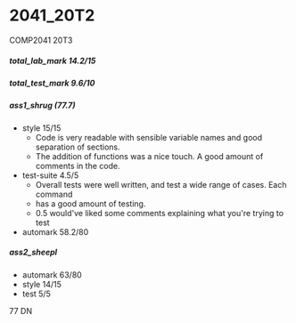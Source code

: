 # 2041_20T2
COMP2041 20T3 

##### total_lab_mark 14.2/15
##### total_test_mark 9.6/10 

##### ass1_shrug (77.7)
- style 15/15
  - Code is very readable with sensible variable names and good separation of sections.
  - The addition of functions was a nice touch. A good amount of comments in the code.
- test-suite 4.5/5
  - Overall tests were well written, and test a wide range of cases. Each command
  - has a good amount of testing.                                               
  - 0.5 would've liked some comments explaining what you're trying to test    
- automark 58.2/80
  
##### ass2_sheepl
- automark 63/80
- style 14/15
- test 5/5

77 DN 
